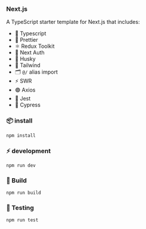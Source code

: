 ### Next.js
A TypeScript starter template for Next.js that includes:
- 🔵 Typescript
- 💖 Prettier
- ⚛️ Redux Toolkit
- 🔐 Next Auth
- 🐶 Husky
- 🎨 Tailwind
- 🗂️ `@/` alias import
- ⚡️ SWR
- 🟣 Axios
- 🐞 Jest
- 🌲 Cypress

### 📦 install
```
npm install
```

### ⚡️ development
```
npm run dev
```

### 🚀 Build
```
npm run build
```

### 🐞 Testing
```
npm run test
```
